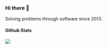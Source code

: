 ### Hi there 👋
Solving problems through software since 2013.

#### Github Stats
<img src="https://github-readme-stats.vercel.app/api?username=nvitius&show_icons=true&text_color=24292e&bg_color=ffffff&hide_title=true&rank_icon=github" />

<!--
**nVitius/nVitius** is a ✨ _special_ ✨ repository because its `README.md` (this file) appears on your GitHub profile.

Here are some ideas to get you started:

- 🔭 I’m currently working on ...
- 🌱 I’m currently learning ...
- 👯 I’m looking to collaborate on ...
- 🤔 I’m looking for help with ...
- 💬 Ask me about ...
- 📫 How to reach me: ...
- 😄 Pronouns: ...
- ⚡ Fun fact: ...
-->
